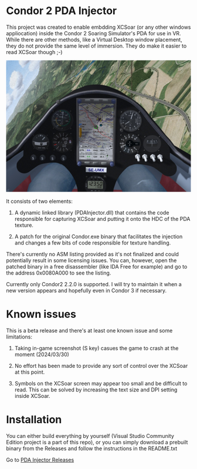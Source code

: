 # Condor 2 PDA Injector
This project was created to enable embdding XCSoar (or any other windows appliocation) inside the Condor 2 Soaring Simulator's PDA for use in VR. While there are other methods, like a Virtual Desktop window placement, they do not provide the same level of immersion. They do make it easier to read XCSoar though ;-)

![Running XCSoar inside ASW28 PDA](https://github.com/piopawlu/pda-injector/blob/main/docs/xcsoar_pda_asw28.jpeg?raw=true "Running XCSoar inside ASW28 PDA")

It consists of two elements:
1. A dynamic linked library (PDAInjector.dll) that contains the code responsible for capturing XCSoar and putting it onto the HDC of the PDA texture.

2. A patch for the original Condor.exe binary that facilitates the injection and changes a few bits of code responsible for texture handling. 

There's currently no ASM listing provided as it's not finalized and could potentially result in some licensing issues. You can, however, open the patched binary in a free disassembler (like IDA Free for example) and go to the address 0x0080A000 to see the listing.

Currently only Condor2 2.2.0 is supported. I will try to maintain it when a new version appears and hopefully even in Condor 3 if necessary.

# Known issues

This is a beta release and there's at least one known issue and some limitations:

1. Taking in-game screenshot (S key) casues the game to crash at the moment (2024/03/30)

2. No effort has been made to provide any sort of control over the XCSoar at this point.

3. Symbols on the XCSoar screen may appear too small and be difficult to read. This can be solved by increasing the text size and DPI setting inside XCSoar.

# Installation

You can either build everything by yourself (Visual Studio Community Edition project is a part of this repo), or you can simply download a prebuilt binary from the Releases and follow the instructions in the README.txt

Go to [PDA Injector Releases](https://github.com/piopawlu/pda-injector/releases "PDA Injector Releases")